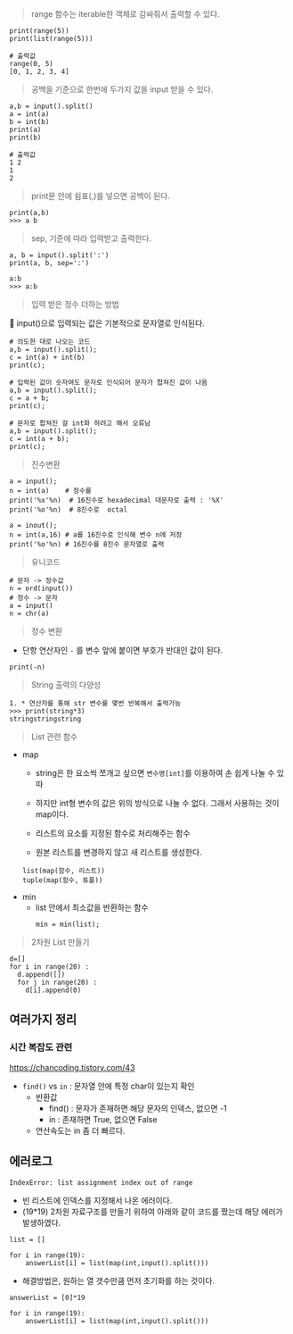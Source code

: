 > range 함수는 iterable한 객체로 감싸줘서 출력할 수 있다.

```
print(range(5)) 
print(list(range(5)))  

# 출력값
range(0, 5)
[0, 1, 2, 3, 4]
```


> 공백을 기준으로 한번에 두가지 값을 input 받을 수 있다.
``` 
a,b = input().split()
a = int(a)
b = int(b)
print(a)
print(b)

# 출력값
1 2
1
2
```

>print문 안에 쉼표(,)를 넣으면  공백이 된다.
```
print(a,b) 
>>> a b
```

>sep, 기준에 따라 입력받고 출력한다.
```
a, b = input().split(':')
print(a, b, sep=':')

a:b
>>> a:b
```

>입력 받은 정수 더하는 방법 

🔴 input()으로 입력되는 값은 기본적으로 문자열로 인식된다.
```
# 의도한 대로 나오는 코드 
a,b = input().split();
c = int(a) + int(b)
print(c);

# 입력된 값이 숫자여도 문자로 인식되어 문자가 합쳐진 값이 나옴
a,b = input().split();
c = a + b;
print(c);

# 문자로 합쳐진 걸 int화 하려고 해서 오류남 
a,b = input().split();
c = int(a + b);
print(c);
```

>진수변환
```
a = input();
n = int(a)    # 정수를 
print('%x'%n)  # 16진수로 hexadecimal 대문자로 출력 : '%X'
print('%o'%n)  # 8진수로  octal

a = inout();
n = int(a,16) # a를 16진수로 인식해 변수 n에 저장
print('%o'%n) # 16진수를 8진수 문자열로 출력 
```

>유니코드
```
# 문자 -> 정수값
n = ord(input())
# 정수 -> 문자
a = input()
n = chr(a) 
```

>정수 변환
- 단항 연산자인 `-` 를 변수 앞에 붙이면 부호가 반대인 값이 된다.
```
print(-n)
```

>String 출력의 다양성
```
1. * 연산자를 통해 str 변수를 몇번 반복해서 출력가능
>>> print(string*3) 
stringstringstring
```
>List 관련 함수

- map
  - string은 한 요소씩 쪼개고 싶으면 `변수명[int]`를 이용하여 손 쉽게 나눌 수 있따
  - 하지만 int형 변수의 값은 위의 방식으로 나눌 수 없다. 그래서 사용하는 것이 map이다.

  - 리스트의 요소를 지정된 함수로 처리해주는 함수
  - 원본 리스트를 변경하지 않고 새 리스트를 생성한다.
  ```
  list(map(함수, 리스트))
  tuple(map(함수, 튜플))
  ```
- min
  - list 안에서 최소값을 반환하는 함수  
    ```
    min = min(list);
    ```
    
>2차원 List 만들기
```
d=[]
for i in range(20) : 
  d.append([])
  for j in range(20) :  
    d[i].append(0)
``` 

## 여러가지 정리
### 시간 복잡도 관련
https://chancoding.tistory.com/43
- `find()` vs `in` : 문자열 안에 특정 char이 있는지 확인 
  - 반환값 
    - find() : 문자가 존재하면 해당 문자의 인덱스, 없으면 -1
    - in : 존재하면 True, 없으면 False
  - 연산속도는 in 좀 더 빠르다.


## 에러로그
```
IndexError: list assignment index out of range
```
- 빈 리스트에 인덱스를 지정해서 나온 에러이다. 
- (19*19) 2차원 자료구조를 만들기 위하여 아래와 같이 코드를 짰는데 해당 에러가 발생하였다.
```
list = []

for i in range(19):
    answerList[i] = list(map(int,input().split()))
```
- 해결방법은, 원하는 열 갯수만큼 먼저 초기화를 하는 것이다.
```
answerList = [0]*19

for i in range(19):
    answerList[i] = list(map(int,input().split()))
```